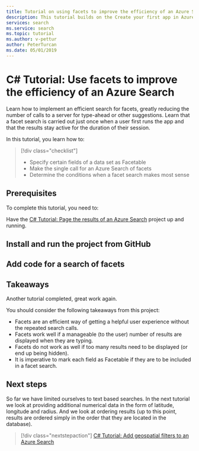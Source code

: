 ```yaml
---
title: Tutorial on using facets to improve the efficiency of an Azure Search
description: This tutorial builds on the Create your first app in Azure Search tutorial and the paging tutorial, to add a search of the facets of a given database. Searching on facets is done just once, so can improve the efficiency of a search app. 
services: search
ms.service: search
ms.topic: tutorial
ms.author: v-pettur
author: PeterTurcan
ms.date: 05/01/2019
---
```


# C# Tutorial: Use facets to improve the efficiency of an Azure Search

Learn how to implement an efficient search for facets, greatly reducing the number of calls to a server for type-ahead or other suggestions. Learn that a facet search is carried out just once when a user first runs the app and that the results stay active for the duration of their session.

In this tutorial, you learn how to:
> [!div class="checklist"]
> * Specify certain fields of a data set as Facetable
> * Make the single call for an Azure Search of facets
> * Determine the conditions when a facet search makes most sense

## Prerequisites

To complete this tutorial, you need to:

Have the [C# Tutorial: Page the results of an Azure Search](tutorial-csharp-paging.md) project up and running.

## Install and run the project from GitHub


## Add code for a search of facets

## Takeaways

Another tutorial completed, great work again.

You should consider the following takeaways from this project:

* Facets are an efficient way of getting a helpful user experience without the repeated search calls.
* Facets work well if a manageable (to the user) number of results are displayed when they are typing.
* Facets do not work as well if too many results need to be displayed (or end up being hidden).
* It is imperative to mark each field as Facetable if they are to be included in a facet search.

## Next steps

So far we have limited ourselves to text based searches. In the next tutorial we look at providing additional numerical data in the form of latitude, longitude and radius. And we look at ordering results (up to this point, results are ordered simply in the order that they are located in the database).

> [!div class="nextstepaction"]
> [C# Tutorial: Add geospatial filters to an Azure Search](tutorial-csharp-geospatial-searches.md)